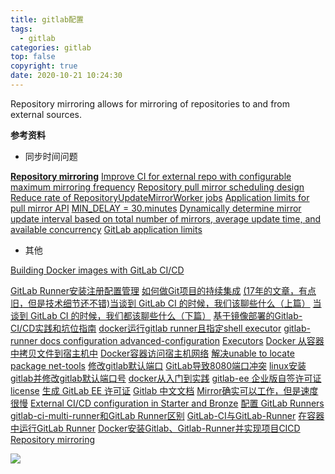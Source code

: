 ```yaml
---
title: gitlab配置
tags:
  - gitlab
categories: gitlab
top: false
copyright: true
date: 2020-10-21 10:24:30
---
```

Repository mirroring allows for mirroring of repositories to and from external sources.
<!--more-->

**参考资料**

* 同步时间问题


[**Repository mirroring**](https://docs.gitlab.com/ee/user/project/repository/repository_mirroring.html)
[Improve CI for external repo with configurable maximum mirroring frequency](https://gitlab.com/gitlab-org/gitlab/-/issues/237891)
[Repository pull mirror scheduling design](https://gitlab.com/gitlab-org/gitlab/-/issues/12758)
[Reduce rate of RepositoryUpdateMirrorWorker jobs](https://gitlab.com/gitlab-com/gl-infra/scalability/-/issues/78#note_262385767)
[Application limits for pull mirror API](https://gitlab.com/gitlab-org/gitlab/-/issues/118753)
[MIN_DELAY = 30.minutes](https://gitlab.com/gitlab-org/gitlab/blob/master/ee/lib/gitlab/mirror.rb)
[Dynamically determine mirror update interval based on total number of mirrors, average update time, and available concurrency](https://gitlab.com/gitlab-org/gitlab/-/issues/5258)
[GitLab application limits](https://docs.gitlab.com/ee/administration/instance_limits.html#number-of-webhooks)

* 其他

[Building Docker images with GitLab CI/CD](https://docs.gitlab.com/ee/ci/docker/using_docker_build.html)

[GitLab Runner安装注册配置管理](https://cloud.tencent.com/developer/article/1624837)
[如何做Git项目的持续集成](https://cloud.tencent.com/developer/article/1530690)
[(17年的文章，有点旧，但是技术细节还不错)当谈到 GitLab CI 的时候，我们该聊些什么（上篇）](https://www.upyun.com/tech/article/245/%E5%BD%93%E8%B0%88%E5%88%B0%20GitLab%20CI%20%E7%9A%84%E6%97%B6%E5%80%99%EF%BC%8C%E6%88%91%E4%BB%AC%E8%AF%A5%E8%81%8A%E4%BA%9B%E4%BB%80%E4%B9%88%EF%BC%88%E4%B8%8A%E7%AF%87%EF%BC%89.html)
[当谈到 GitLab CI 的时候，我们都该聊些什么（下篇）](https://www.upyun.com/tech/article/246/%E5%BD%93%E8%B0%88%E5%88%B0%20GitLab%20CI%20%E7%9A%84%E6%97%B6%E5%80%99%EF%BC%8C%E6%88%91%E4%BB%AC%E9%83%BD%E8%AF%A5%E8%81%8A%E4%BA%9B%E4%BB%80%E4%B9%88%EF%BC%88%E4%B8%8B%E7%AF%87%EF%BC%89.html )
[基于镜像部署的Gitlab-CI/CD实践和坑位指南](https://www.jqhtml.com/50142.html)
[docker运行gitlab runner且指定shell executor](https://www.cnblogs.com/jimaojin/p/12611584.html) 
[gitlab-runner docs configuration advanced-configuration](https://gitlab.com/gitlab-org/gitlab-runner/-/blob/master/docs/configuration/advanced-configuration.md)
[Executors](https://docs.gitlab.com/runner/executors/)
[Docker 从容器中拷贝文件到宿主机中](https://blog.csdn.net/libertine1993/article/details/80651552)
[Docker容器访问宿主机网络](https://jingsam.github.io/2018/10/16/host-in-docker.html)
[解决unable to locate package net-tools](https://blog.csdn.net/u010502101/article/details/89067757)
[修改gitlab默认端口](https://blog.csdn.net/q_Catherine/article/details/90741613)
[GitLab导致8080端口冲突](https://zj-git-guide.readthedocs.io/zh_CN/latest/platform/GitLab%E5%AF%BC%E8%87%B48080%E7%AB%AF%E5%8F%A3%E5%86%B2%E7%AA%81/)
[linux安装gitlab并修改gitlab默认端口号](https://blog.csdn.net/wangyy130/article/details/85633303)
[docker从入门到实践](https://yeasy.gitbook.io/docker_practice/container/attach_exec)
[gitlab-ee 企业版自签许可证license](https://blog.mayershi.me/2019/12/23/crack-gitlab-ee-licence/index.html)
[生成 GitLab EE 许可证](https://blog.starudream.cn/2020/01/19/6-crack-gitlab/)
[Gitlab 中文文档](https://www.bookstack.cn/read/gitlab-doc-zh/docs-226.md)
[Mirror确实可以工作，但是速度很慢](https://www.coder.work/article/6562560)
[External CI/CD configuration in Starter and Bronze](https://about.gitlab.com/releases/2018/03/22/gitlab-10-6-released/#gitlab-cicd-for-external-repos)
[配置 GitLab Runners](https://www.jianshu.com/p/825dad1266cf)
[gitlab-ci-multi-runner和GitLab Runner区别](https://bbs.aqzt.com/thread-621-1-1.html)
[GitLab-CI与GitLab-Runner](https://www.jianshu.com/p/2b43151fb92e)
[在容器中运行GitLab Runner](https://docs.gitlab.com/runner/install/docker.html)
[Docker安装Gitlab、Gitlab-Runner并实现项目CICD](https://juejin.im/post/6844904152955355149)
[Repository mirroring](https://forge.etsi.org/rep/help/workflow/repository_mirroring.md)

![](http://static.zhyjor.com/wexin.png)